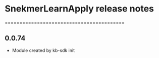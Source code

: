 # SnekmerLearnApply release notes
=========================================

0.0.74
-----
* Module created by kb-sdk init
